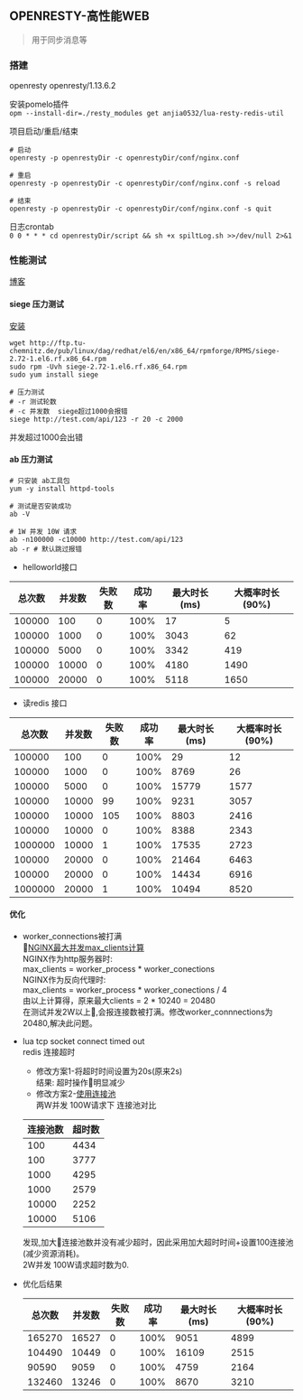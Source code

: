 ## OPENRESTY-高性能WEB
> 用于同步消息等

### 搭建
openresty openresty/1.13.6.2

安装pomelo插件<br>
`opm --install-dir=./resty_modules get anjia0532/lua-resty-redis-util`

项目启动/重启/结束<br>
```
# 启动
openresty -p openrestyDir -c openrestyDir/conf/nginx.conf

# 重启
openresty -p openrestyDir -c openrestyDir/conf/nginx.conf -s reload

# 结束
openresty -p openrestyDir -c openrestyDir/conf/nginx.conf -s quit
```

日志crontab <br>
`0 0 * * * cd openrestyDir/script && sh +x spiltLog.sh >>/dev/null 2>&1`

### 性能测试
[博客](!https://www.jianshu.com/p/19721edbc6be)

#### siege 压力测试
[安装](!https://centos.pkgs.org/6/repoforge-x86_64/siege-2.72-1.el6.rf.x86_64.rpm.html)
```
wget http://ftp.tu-chemnitz.de/pub/linux/dag/redhat/el6/en/x86_64/rpmforge/RPMS/siege-2.72-1.el6.rf.x86_64.rpm
sudo rpm -Uvh siege-2.72-1.el6.rf.x86_64.rpm
sudo yum install siege

# 压力测试
# -r 测试轮数
# -c 并发数  siege超过1000会报错
siege http://test.com/api/123 -r 20 -c 2000
```
并发超过1000会出错

#### ab 压力测试
```
# 只安装 ab工具包
yum -y install httpd-tools

# 测试是否安装成功
ab -V

# 1W 并发 10W 请求
ab -n100000 -c10000 http://test.com/api/123
ab -r # 默认跳过报错
```

- helloworld接口

| 总次数 | 并发数 | 失败数 | 成功率 | 最大时长(ms) | 大概率时长(90%) |
| ---- | ---- | ---- | ---- | --- | --- |
|100000|100|0|100%| 17 | 5 | 
|100000|1000|0|100%| 3043 | 62 |
|100000|5000|0|100%| 3342 | 419 |
|100000|10000|0|100%| 4180 | 1490 |
|100000|20000|0|100%| 5118 | 1650 |

- 读redis 接口

| 总次数 | 并发数 | 失败数 | 成功率 | 最大时长(ms) | 大概率时长(90%) |
| ---- | ---- | ---- | ---- | --- | --- |
|100000|100|0|100%| 29 | 12 | 
|100000|1000|0|100%| 8769 | 26 |
|100000|5000|0|100%| 15779 | 1577 |
|100000|10000|99|100%| 9231 | 3057 |
|100000|10000|105|100%| 8803 | 2416 |
|100000|10000|0|100%| 8388| 2343 |
|1000000|10000|1|100%| 17535| 2723 |
|100000|20000|0|100%| 21464 | 6463 |
|100000|20000|0|100%| 14434 | 6916 |
|1000000|20000|1|100%| 10494 | 8520 |

#### 优化
- worker_connections被打满<br>
[NGINX最大并发max_clients计算](!http://blog.51cto.com/liuqunying/1420556)<br>
NGINX作为http服务器时:<br>
max_clients = worker_process * worker_conections<br>
NGINX作为反向代理时:<br>
max_clients = worker_process * worker_conections / 4<br>
由以上计算得，原来最大clients = 2 * 10240 = 20480<br>
在测试并发2W以上,会报连接数被打满。修改worker_connnections为20480,解决此问题。<br>

- lua tcp socket connect timed out<br>
    redis 连接超时<br>
    - 修改方案1-将超时时间设置为20s(原来2s)<br>
    结果: 超时操作明显减少<br>
    - 修改方案2-[使用连接池](!https://www.the5fire.com/golang+redis-vs-nginx+lua+redis.html)<br>
    两W并发 100W请求下 连接池对比<br>
    
    |连接池数|超时数|
    | ---- | --- |
    |100|4434|
    |100|3777|
    |1000|4295|
    |1000|2579|
    |10000|2252|
    |10000|5106|
    发现,加大连接池数并没有减少超时，因此采用加大超时时间+设置100连接池(减少资源消耗)。<br>
2W并发 100W请求超时数为0.<br>
- 优化后结果

  | 总次数 | 并发数 | 失败数 | 成功率 | 最大时长(ms) | 大概率时长  (90%) |
  | ---- | ---- | ---- | ---- | --- | --- |
  |165270|16527|0|100%|9051|4899|
  |104490|10449|0|100%|16109|2515|
  |90590|9059|0|100%|4759|2164|
  |132460|13246|0|100%|8670|3210|